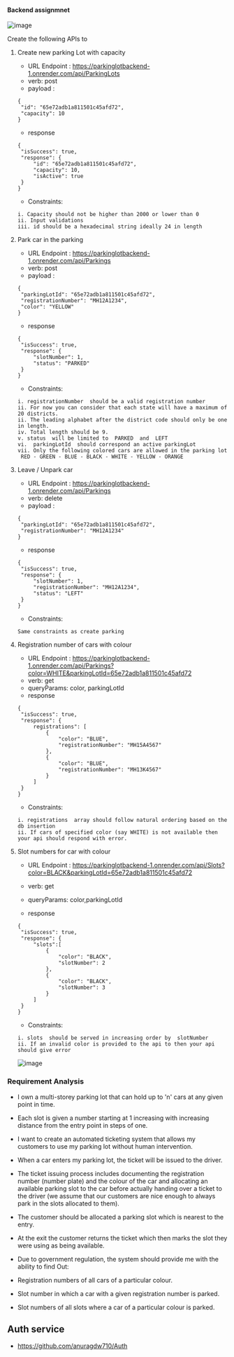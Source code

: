 
#### Backend assignmnet
![image](https://github.com/anuragdw710/parkingLotBackend/assets/78266752/5f2fac33-7819-46b7-975f-12af48d47660)



Create the following APIs to

1. Create new parking Lot with capacity

   - URL Endpoint : https://parkinglotbackend-1.onrender.com/api/ParkingLots
   - verb: post
   - payload :

   ```
   {
    "id": "65e72adb1a811501c45afd72",
    "capacity": 10
   }
   ```

   - response

   ```
   {
    "isSuccess": true,
    "response": {
        "id": "65e72adb1a811501c45afd72",
        "capacity": 10,
        "isActive": true
    }
   }
   ```

   - Constraints:

   ```
   i. Capacity should not be higher than 2000 or lower than 0
   ii. Input validations
   iii. id should be a hexadecimal string ideally 24 in length

   ```

2. Park car in the parking

   - URL Endpoint : https://parkinglotbackend-1.onrender.com/api/Parkings
   - verb: post
   - payload :

   ```
   {
    "parkingLotId": "65e72adb1a811501c45afd72",
    "registrationNumber": "MH12A1234",
    "color": "YELLOW"
   }
   ```

   - response

   ```
   {
    "isSuccess": true,
    "response": {
        "slotNumber": 1,
        "status": "PARKED"
    }
   }
   ```

   - Constraints:

   ```
   i. registrationNumber  should be a valid registration number
   ii. For now you can consider that each state will have a maximum of 20 districts.
   ii. The leading alphabet after the district code should only be one in length.
   iv. Total length should be 9.
   v. status  will be limited to  PARKED  and  LEFT
   vi.  parkingLotId  should correspond an active parkingLot
   vii. Only the following colored cars are allowed in the parking lot
    RED - GREEN - BLUE - BLACK - WHITE - YELLOW - ORANGE
   ```

3. Leave / Unpark car

   - URL Endpoint : https://parkinglotbackend-1.onrender.com/api/Parkings
   - verb: delete
   - payload :

   ```
   {
    "parkingLotId": "65e72adb1a811501c45afd72",
    "registrationNumber": "MH12A1234"
   }
   ```

   - response

   ```
   {
    "isSuccess": true,
    "response": {
        "slotNumber": 1,
        "registrationNumber": "MH12A1234",
        "status": "LEFT"
    }
   }
   ```

   - Constraints:

   ```
   Same constraints as create parking
   ```

4. Registration number of cars with colour

   - URL Endpoint : https://parkinglotbackend-1.onrender.com/api/Parkings?color=WHITE&parkingLotId=65e72adb1a811501c45afd72
   - verb: get
   - queryParams: color, parkingLotId
   - response

   ```
   {
    "isSuccess": true,
    "response": {
        registrations": [
            {
                "color": "BLUE",
                "registrationNumber": "MH15A4567"
            },
            {
                "color": "BLUE",
                "registrationNumber": "MH13K4567"
            }
        ]
    }
   }
   ```

   - Constraints:

   ```
   i. registrations  array should follow natural ordering based on the db insertion
   ii. If cars of specified color (say WHITE) is not available then your api should respond with error.
   ```

5. Slot numbers for car with colour

   - URL Endpoint : https://parkinglotbackend-1.onrender.com/api/Slots?color=BLACK&parkingLotId=65e72adb1a811501c45afd72
   - verb: get
   - queryParams: color,parkingLotId

   - response

   ```
   {
    "isSuccess": true,
    "response": {
        "slots":[
            {
                "color": "BLACK",
                "slotNumber": 2
            },
            {
                "color": "BLACK",
                "slotNumber": 3
            }
        ]
    }
   }
   ```

   - Constraints:

   ```
   i. slots  should be served in increasing order by  slotNumber
   ii. If an invalid color is provided to the api to then your api should give error

   ```

   ![image](https://github.com/anuragdw710/parkingLotBackend/assets/78266752/bcf2fdeb-66ac-47c8-88b3-fe5a7cf5210a)


### Requirement Analysis

- I own a multi-storey parking lot that can hold up to 'n' cars at any given point in time.

- Each slot is given a number starting at 1 increasing with increasing distance from the entry point in steps of one.

- I want to create an automated ticketing system that allows my customers to use my parking lot without human intervention.

- When a car
  enters my parking lot, the ticket will be issued to the driver.

- The ticket issuing process includes documenting the registration number (number plate) and the colour of the car
  and allocating an available parking slot to the car before actually handing over a ticket
  to the driver (we assume that our customers are nice enough to always park in the slots
  allocated to them).

- The customer should be allocated a parking slot which is nearest to the entry.

- At the exit the customer returns the ticket which then marks the slot they were
  using as being available.

- Due to government regulation, the system should provide me
  with the ability to find Out:
- Registration numbers of all cars of a particular colour.
- Slot number in which a car with a given registration number is parked.
- Slot numbers of all slots where a car of a particular colour is parked.





## Auth service
- https://github.com/anuragdw710/Auth 
